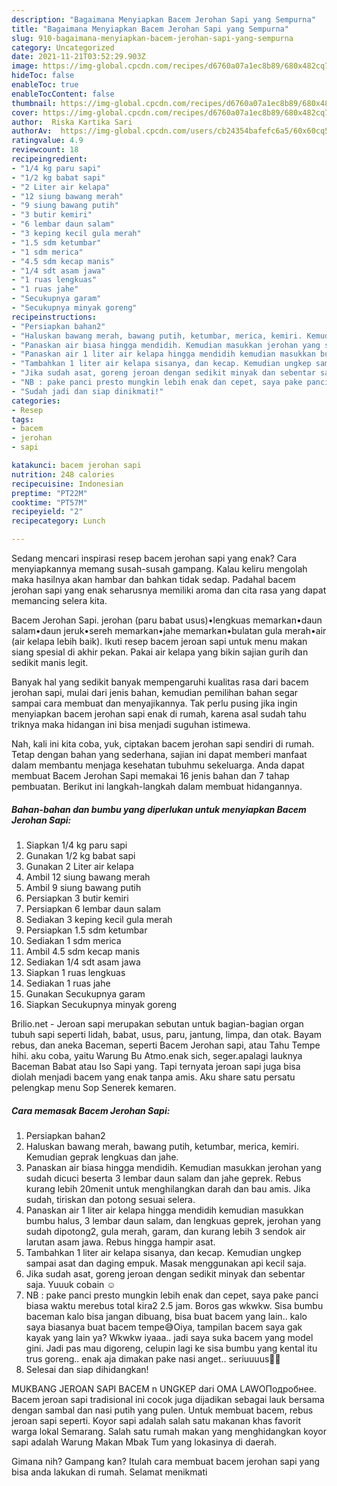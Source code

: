 ```yaml
---
description: "Bagaimana Menyiapkan Bacem Jerohan Sapi yang Sempurna"
title: "Bagaimana Menyiapkan Bacem Jerohan Sapi yang Sempurna"
slug: 910-bagaimana-menyiapkan-bacem-jerohan-sapi-yang-sempurna
category: Uncategorized
date: 2021-11-21T03:52:29.903Z
image: https://img-global.cpcdn.com/recipes/d6760a07a1ec8b89/680x482cq70/bacem-jerohan-sapi-foto-resep-utama.jpg
hideToc: false
enableToc: true
enableTocContent: false
thumbnail: https://img-global.cpcdn.com/recipes/d6760a07a1ec8b89/680x482cq70/bacem-jerohan-sapi-foto-resep-utama.jpg
cover: https://img-global.cpcdn.com/recipes/d6760a07a1ec8b89/680x482cq70/bacem-jerohan-sapi-foto-resep-utama.jpg
author:  Riska Kartika Sari
authorAv:  https://img-global.cpcdn.com/users/cb24354bafefc6a5/60x60cq50/avatar.jpg
ratingvalue: 4.9
reviewcount: 18
recipeingredient:
- "1/4 kg paru sapi"
- "1/2 kg babat sapi"
- "2 Liter air kelapa"
- "12 siung bawang merah"
- "9 siung bawang putih"
- "3 butir kemiri"
- "6 lembar daun salam"
- "3 keping kecil gula merah"
- "1.5 sdm ketumbar"
- "1 sdm merica"
- "4.5 sdm kecap manis"
- "1/4 sdt asam jawa"
- "1 ruas lengkuas"
- "1 ruas jahe"
- "Secukupnya garam"
- "Secukupnya minyak goreng"
recipeinstructions:
- "Persiapkan bahan2"
- "Haluskan bawang merah, bawang putih, ketumbar, merica, kemiri. Kemudian geprak lengkuas dan jahe."
- "Panaskan air biasa hingga mendidih. Kemudian masukkan jerohan yang sudah dicuci beserta 3 lembar daun salam dan jahe geprek. Rebus kurang lebih 20menit untuk menghilangkan darah dan bau amis. Jika sudah, tiriskan dan potong sesuai selera."
- "Panaskan air 1 liter air kelapa hingga mendidih kemudian masukkan bumbu halus, 3 lembar daun salam, dan lengkuas geprek, jerohan yang sudah dipotong2, gula merah, garam, dan kurang lebih 3 sendok air larutan asam jawa. Rebus hingga hampir asat."
- "Tambahkan 1 liter air kelapa sisanya, dan kecap. Kemudian ungkep sampai asat dan daging empuk. Masak menggunakan api kecil saja."
- "Jika sudah asat, goreng jeroan dengan sedikit minyak dan sebentar saja. Yuuuk cobain ☺️"
- "NB : pake panci presto mungkin lebih enak dan cepet, saya pake panci biasa waktu merebus total kira2 2.5 jam. Boros gas wkwkw. Sisa bumbu baceman kalo bisa jangan dibuang, bisa buat bacem yang lain.. kalo saya biasanya buat bacem tempe😅Oiya, tampilan bacem saya gak kayak yang lain ya? Wkwkw iyaaa.. jadi saya suka bacem yang model gini. Jadi pas mau digoreng, celupin lagi ke sisa bumbu yang kental itu trus goreng.. enak aja dimakan pake nasi anget.. seriuuuus👌🏼"
- "Sudah jadi dan siap dinikmati!"
categories:
- Resep
tags:
- bacem
- jerohan
- sapi

katakunci: bacem jerohan sapi 
nutrition: 248 calories
recipecuisine: Indonesian
preptime: "PT22M"
cooktime: "PT57M"
recipeyield: "2"
recipecategory: Lunch

---
```



Sedang mencari inspirasi resep bacem jerohan sapi yang enak? Cara menyiapkannya memang susah-susah gampang. Kalau keliru mengolah maka hasilnya akan hambar dan bahkan tidak sedap. Padahal bacem jerohan sapi yang enak seharusnya memiliki aroma dan cita rasa yang dapat memancing selera kita.


Bacem Jerohan Sapi. jerohan (paru babat usus)•lengkuas memarkan•daun salam•daun jeruk•sereh memarkan•jahe memarkan•bulatan gula merah•air (air kelapa lebih baik). Ikuti resep bacem jeroan sapi untuk menu makan siang spesial di akhir pekan. Pakai air kelapa yang bikin sajian gurih dan sedikit manis legit.

Banyak hal yang sedikit banyak mempengaruhi kualitas rasa dari bacem jerohan sapi, mulai dari jenis bahan, kemudian pemilihan bahan segar sampai cara membuat dan menyajikannya. Tak perlu pusing jika ingin menyiapkan bacem jerohan sapi enak di rumah, karena asal sudah tahu triknya maka hidangan ini bisa menjadi suguhan istimewa.


Nah, kali ini kita coba, yuk, ciptakan bacem jerohan sapi sendiri di rumah. Tetap dengan bahan yang sederhana, sajian ini dapat memberi manfaat dalam membantu menjaga kesehatan tubuhmu sekeluarga. Anda dapat membuat Bacem Jerohan Sapi memakai 16 jenis bahan dan 7 tahap pembuatan. Berikut ini langkah-langkah dalam membuat hidangannya.

<!--inarticleads1-->

##### Bahan-bahan dan bumbu yang diperlukan untuk menyiapkan Bacem Jerohan Sapi:

1. Siapkan 1/4 kg paru sapi
1. Gunakan 1/2 kg babat sapi
1. Gunakan 2 Liter air kelapa
1. Ambil 12 siung bawang merah
1. Ambil 9 siung bawang putih
1. Persiapkan 3 butir kemiri
1. Persiapkan 6 lembar daun salam
1. Sediakan 3 keping kecil gula merah
1. Persiapkan 1.5 sdm ketumbar
1. Sediakan 1 sdm merica
1. Ambil 4.5 sdm kecap manis
1. Sediakan 1/4 sdt asam jawa
1. Siapkan 1 ruas lengkuas
1. Sediakan 1 ruas jahe
1. Gunakan Secukupnya garam
1. Siapkan Secukupnya minyak goreng


Brilio.net - Jeroan sapi merupakan sebutan untuk bagian-bagian organ tubuh sapi seperti lidah, babat, usus, paru, jantung, limpa, dan otak. Bayam rebus, dan aneka Baceman, seperti Bacem Jerohan sapi, atau Tahu Tempe hihi. aku coba, yaitu Warung Bu Atmo.enak sich, seger.apalagi lauknya Baceman Babat atau Iso Sapi yang. Tapi ternyata jeroan sapi juga bisa diolah menjadi bacem yang enak tanpa amis. Aku share satu persatu pelengkap menu Sop Senerek kemaren. 

<!--inarticleads2-->

##### Cara memasak Bacem Jerohan Sapi:

1. Persiapkan bahan2
1. Haluskan bawang merah, bawang putih, ketumbar, merica, kemiri. Kemudian geprak lengkuas dan jahe.
1. Panaskan air biasa hingga mendidih. Kemudian masukkan jerohan yang sudah dicuci beserta 3 lembar daun salam dan jahe geprek. Rebus kurang lebih 20menit untuk menghilangkan darah dan bau amis. Jika sudah, tiriskan dan potong sesuai selera.
1. Panaskan air 1 liter air kelapa hingga mendidih kemudian masukkan bumbu halus, 3 lembar daun salam, dan lengkuas geprek, jerohan yang sudah dipotong2, gula merah, garam, dan kurang lebih 3 sendok air larutan asam jawa. Rebus hingga hampir asat.
1. Tambahkan 1 liter air kelapa sisanya, dan kecap. Kemudian ungkep sampai asat dan daging empuk. Masak menggunakan api kecil saja.
1. Jika sudah asat, goreng jeroan dengan sedikit minyak dan sebentar saja. Yuuuk cobain ☺️
1. NB : pake panci presto mungkin lebih enak dan cepet, saya pake panci biasa waktu merebus total kira2 2.5 jam. Boros gas wkwkw. Sisa bumbu baceman kalo bisa jangan dibuang, bisa buat bacem yang lain.. kalo saya biasanya buat bacem tempe😅Oiya, tampilan bacem saya gak kayak yang lain ya? Wkwkw iyaaa.. jadi saya suka bacem yang model gini. Jadi pas mau digoreng, celupin lagi ke sisa bumbu yang kental itu trus goreng.. enak aja dimakan pake nasi anget.. seriuuuus👌🏼
1. Selesai dan siap dihidangkan!

MUKBANG JEROAN SAPI BACEM n UNGKEP dari OMA LAWOПодробнее. Bacem jeroan sapi tradisional ini cocok juga dijadikan sebagai lauk bersama dengan sambal dan nasi putih yang pulen. Untuk membuat bacem, rebus jeroan sapi seperti. Koyor sapi adalah salah satu makanan khas favorit warga lokal Semarang. Salah satu rumah makan yang menghidangkan koyor sapi adalah Warung Makan Mbak Tum yang lokasinya di daerah. 

Gimana nih? Gampang kan? Itulah cara membuat bacem jerohan sapi yang bisa anda lakukan di rumah. Selamat menikmati
